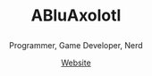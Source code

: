 # <p align="center">ABluAxolotl</p>
<div align="center">
<p align="center" color="blue"> Programmer, Game Developer, Nerd </p>
<a align="center" href="https://www.abluaxolotl.xyz/">Website</a>
</div>
<!--
**ABluAxolotl/ABluAxolotl** is a ✨ _special_ ✨ repository because its `README.md` (this file) appears on your GitHub profile.

Here are some ideas to get you started:

- 🔭 I’m currently working on ...
- 🌱 I’m currently learning ...
- 👯 I’m looking to collaborate on ...
- 🤔 I’m looking for help with ...
- 💬 Ask me about ...
- 📫 How to reach me: ...
- 😄 Pronouns: ...
- ⚡ Fun fact: ...
-->
